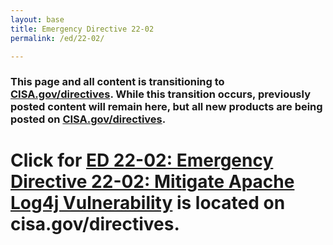 ```yaml
---
layout: base
title: Emergency Directive 22-02
permalink: /ed/22-02/

---
```


### This page and all content is transitioning to [CISA.gov/directives](https://www.cisa.gov/directives). While this transition occurs, previously posted content will remain here, but all new products are being posted on [CISA.gov/directives](https://www.cisa.gov/directives).

# Click for [ED 22-02: Emergency Directive 22-02: Mitigate Apache Log4j Vulnerability](https://www.cisa.gov/emergency-directive-22-02) is located on cisa.gov/directives. 

